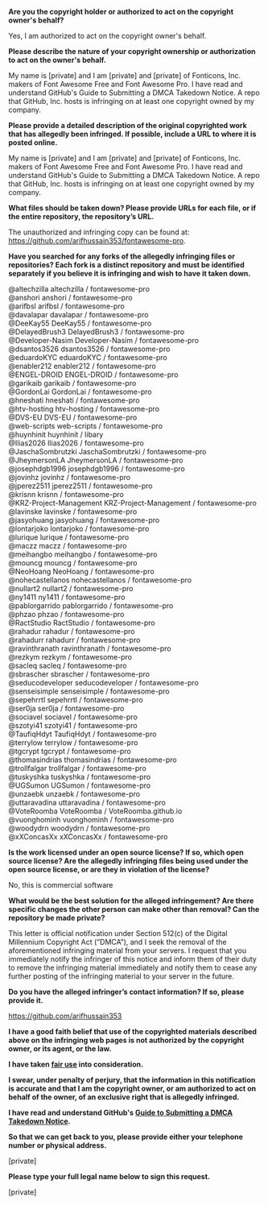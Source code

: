 **Are you the copyright holder or authorized to act on the copyright owner's behalf?**

Yes, I am authorized to act on the copyright owner's behalf.

**Please describe the nature of your copyright ownership or authorization to act on the owner's behalf.**

My name is [private] and I am [private] and [private] of Fonticons, Inc. makers of Font Awesome Free and Font Awesome Pro. I have read and understand GitHub's Guide to Submitting a DMCA Takedown Notice. A repo that GitHub, Inc. hosts is infringing on at least one copyright owned by my company.

**Please provide a detailed description of the original copyrighted work that has allegedly been infringed. If possible, include a URL to where it is posted online.**

My name is [private] and I am [private] and [private] of Fonticons, Inc. makers of Font Awesome Free and Font Awesome Pro. I have read and understand GitHub's Guide to Submitting a DMCA Takedown Notice. A repo that GitHub, Inc. hosts is infringing on at least one copyright owned by my company.

**What files should be taken down? Please provide URLs for each file, or if the entire repository, the repository’s URL.**

The unauthorized and infringing copy can be found at: https://github.com/arifhussain353/fontawesome-pro.

**Have you searched for any forks of the allegedly infringing files or repositories? Each fork is a distinct repository and must be identified separately if you believe it is infringing and wish to have it taken down.**

@altechzilla altechzilla / fontawesome-pro  
@anshori anshori / fontawesome-pro  
@arifbsl arifbsl / fontawesome-pro  
@davalapar davalapar / fontawesome-pro  
@DeeKay55 DeeKay55 / fontawesome-pro  
@DelayedBrush3 DelayedBrush3 / fontawesome-pro  
@Developer-Nasim Developer-Nasim / fontawesome-pro  
@dsantos3526 dsantos3526 / fontawesome-pro  
@eduardoKYC eduardoKYC / fontawesome-pro  
@enabler212 enabler212 / fontawesome-pro  
@ENGEL-DROID ENGEL-DROID / fontawesome-pro  
@garikaib garikaib / fontawesome-pro  
@GordonLai GordonLai / fontawesome-pro  
@hneshati hneshati / fontawesome-pro  
@htv-hosting htv-hosting / fontawesome-pro  
@DVS-EU DVS-EU / fontawesome-pro  
@web-scripts web-scripts / fontawesome-pro  
@huynhinit huynhinit / libary  
@Ilias2026 Ilias2026 / fontawesome-pro  
@JaschaSombrutzki JaschaSombrutzki / fontawesome-pro  
@JheymersonLA JheymersonLA / fontawesome-pro  
@josephdgb1996 josephdgb1996 / fontawesome-pro  
@jovinhz jovinhz / fontawesome-pro  
@jperez2511 jperez2511 / fontawesome-pro  
@krisnn krisnn / fontawesome-pro  
@KRZ-Project-Management KRZ-Project-Management / fontawesome-pro  
@lavinske lavinske / fontawesome-pro  
@jasyohuang jasyohuang / fontawesome-pro  
@lontarjoko lontarjoko / fontawesome-pro  
@lurique lurique / fontawesome-pro  
@maczz maczz / fontawesome-pro  
@meihangbo meihangbo / fontawesome-pro  
@mouncg mouncg / fontawesome-pro  
@NeoHoang NeoHoang / fontawesome-pro  
@nohecastellanos nohecastellanos / fontawesome-pro  
@nullart2 nullart2 / fontawesome-pro  
@ny1411 ny1411 / fontawesome-pro  
@pablorgarrido pablorgarrido / fontawesome-pro  
@phzao phzao / fontawesome-pro  
@RactStudio RactStudio / fontawesome-pro  
@rahadur rahadur / fontawesome-pro  
@rahadurr rahadurr / fontawesome-pro  
@ravinthranath ravinthranath / fontawesome-pro  
@rezkym rezkym / fontawesome-pro  
@sacleq sacleq / fontawesome-pro  
@sbrascher sbrascher / fontawesome-pro  
@seducodeveloper seducodeveloper / fontawesome-pro  
@senseisimple senseisimple / fontawesome-pro  
@sepehrrtl sepehrrtl / fontawesome-pro  
@ser0ja ser0ja / fontawesome-pro  
@sociavel sociavel / fontawesome-pro  
@szotyi41 szotyi41 / fontawesome-pro  
@TaufiqHdyt TaufiqHdyt / fontawesome-pro  
@terrylow terrylow / fontawesome-pro  
@tgcrypt tgcrypt / fontawesome-pro  
@thomasindrias thomasindrias / fontawesome-pro  
@trollfalgar trollfalgar / fontawesome-pro  
@tuskyshka tuskyshka / fontawesome-pro  
@UGSumon UGSumon / fontawesome-pro  
@unzaebk unzaebk / fontawesome-pro  
@uttaravadina uttaravadina / fontawesome-pro  
@VoteRoomba VoteRoomba / VoteRoomba.github.io  
@vuonghominh vuonghominh / fontawesome-pro  
@woodydrn woodydrn / fontawesome-pro  
@xXConcasXx xXConcasXx / fontawesome-pro  

**Is the work licensed under an open source license? If so, which open source license? Are the allegedly infringing files being used under the open source license, or are they in violation of the license?**

No, this is commercial software

**What would be the best solution for the alleged infringement? Are there specific changes the other person can make other than removal? Can the repository be made private?**

This letter is official notification under Section 512(c) of the Digital Millennium Copyright Act (”DMCA”), and I seek the removal of the aforementioned infringing material from your servers. I request that you immediately notify the infringer of this notice and inform them of their duty to remove the infringing material immediately and notify them to cease any further posting of the infringing material to your server in the future.

**Do you have the alleged infringer’s contact information? If so, please provide it.**

https://github.com/arifhussain353

**I have a good faith belief that use of the copyrighted materials described above on the infringing web pages is not authorized by the copyright owner, or its agent, or the law.**

**I have taken <a href="https://www.lumendatabase.org/topics/22">fair use</a> into consideration.**

**I swear, under penalty of perjury, that the information in this notification is accurate and that I am the copyright owner, or am authorized to act on behalf of the owner, of an exclusive right that is allegedly infringed.**

**I have read and understand GitHub's <a href="https://docs.github.com/articles/guide-to-submitting-a-dmca-takedown-notice/">Guide to Submitting a DMCA Takedown Notice</a>.**

**So that we can get back to you, please provide either your telephone number or physical address.**

[private]

**Please type your full legal name below to sign this request.**

[private]
